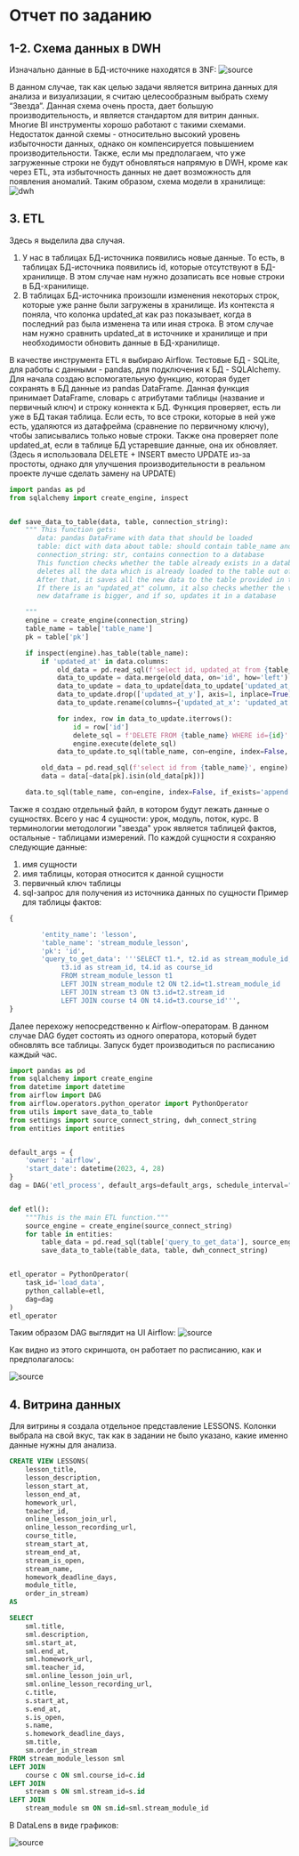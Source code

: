 # Отчет по заданию
## 1-2. Схема данных в DWH
Изначально данные в БД-источнике находятся в 3NF:
![source](https://github.com/marydrobotun/test_task/blob/main/docs/3nf.png)

В данном случае, так как целью задачи является витрина данных для анализа и визуализации, я считаю целесообразным выбрать схему “Звезда”. Данная схема очень проста, дает большую производительность, и является стандартом для витрин данных. Многие BI инструменты хорошо работают с такими схемами. Недостаток данной схемы - относительно высокий уровень избыточности данных, однако он компенсируется повышением производительности. Также, если мы предполагаем, что уже загруженные строки не будут обновляться напрямую в  DWH, кроме как через ETL, эта избыточность данных не дает возможность для появления аномалий.
Таким образом, схема модели в хранилище:
![dwh](https://github.com/marydrobotun/test_task/blob/main/docs/star.png)
## 3. ETL
Здесь я выделила два случая.
1. У нас в таблицах БД-источника появились новые данные. То есть, в таблицах БД-источника появились id, которые отсутствуют в БД-хранилище. В этом случае нам нужно дозаписать все новые строки в БД-хранилище.
2. В таблицах БД-источника произошли изменения некоторых строк, которые уже ранне были загружены в хранилище. Из контекста я поняла, что колонка updated_at как раз показывает, когда в последний раз была изменена та или иная строка. В этом случае нам нужно сравнить updated_at в источнике и хранилище и при необходимости обновить данные в БД-хранилище.

В качестве инструмента ETL я выбираю Airflow. Тестовые БД - SQLite, для работы с данными - pandas, для подключения к БД - SQLAlchemy.
Для начала создаю вспомогательную функцию, которая будет сохранять в БД данные из pandas DataFrame. Данная функция принимает DataFrame, словарь с атрибутами таблицы (название и первичный ключ) и строку коннекта к БД. Функция проверяет, есть ли уже в БД такая таблица. Если есть, то все строки, которые в ней уже есть, удаляются из датафрейма (сравнение по первичному ключу), чтобы записывались только новые строки. Также она проверяет поле updated_at, если в таблице БД устаревшие данные, она их обновляет. (Здесь я использовала DELETE + INSERT вместо UPDATE из-за простоты, однако для улучшения производительности в реальном проекте лучше сделать замену на UPDATE)

```python
import pandas as pd
from sqlalchemy import create_engine, inspect


def save_data_to_table(data, table, connection_string):
    """ This function gets:
       data: pandas DataFrame with data that should be loaded
       table: dict with data about table: should contain table_name and primary_key
       connection_string: str, contains connection to a database
       This function checks whether the table already exists in a database, and if so,
       deletes all the data which is already loaded to the table out of the dataframe
       After that, it saves all the new data to the table provided in the arguments
       If there is an "updated_at" column, it also checks whether the value of it in
       new dataframe is bigger, and if so, updates it in a database

    """
    engine = create_engine(connection_string)
    table_name = table['table_name']
    pk = table['pk']

    if inspect(engine).has_table(table_name):
        if 'updated_at' in data.columns:
            old_data = pd.read_sql(f'select id, updated_at from {table_name}', engine)
            data_to_update = data.merge(old_data, on='id', how='left')
            data_to_update = data_to_update[data_to_update['updated_at_x'] > data_to_update['updated_at_y']]
            data_to_update.drop(['updated_at_y'], axis=1, inplace=True)
            data_to_update.rename(columns={'updated_at_x': 'updated_at'}, inplace=True)

            for index, row in data_to_update.iterrows():
                id = row['id']
                delete_sql = f'DELETE FROM {table_name} WHERE id={id}'
                engine.execute(delete_sql)
            data_to_update.to_sql(table_name, con=engine, index=False, if_exists='append')

        old_data = pd.read_sql(f'select id from {table_name}', engine)
        data = data[~data[pk].isin(old_data[pk])]

    data.to_sql(table_name, con=engine, index=False, if_exists='append')

```

Также я создаю отдельный файл, в котором будут лежать данные о сущностях. Всего у нас 4 сущности: урок, модуль, поток, курс. В терминологии методологии "звезда" урок является таблицей фактов, остальные - таблицами измерений. По каждой сущности я сохраняю следующие данные:
1. имя сущности
2. имя таблицы, которая относится к данной сущности
3. первичный ключ таблицы
4. sql-запрос для получения из источника данных по сущности
Пример для таблицы фактов:
```python
{

        'entity_name': 'lesson',
        'table_name': 'stream_module_lesson',
        'pk': 'id',
        'query_to_get_data': '''SELECT t1.*, t2.id as stream_module_id,
             t3.id as stream_id, t4.id as course_id
             FROM stream_module_lesson t1
             LEFT JOIN stream_module t2 ON t2.id=t1.stream_module_id
             LEFT JOIN stream t3 ON t3.id=t2.stream_id
             LEFT JOIN course t4 ON t4.id=t3.course_id''',
}
```
Далее перехожу непосредственно к Airflow-операторам.
В данном случае DAG будет состоять из одного оператора, который будет обновлять все таблицы. Запуск будет производиться по расписанию каждый час.
```python
import pandas as pd
from sqlalchemy import create_engine
from datetime import datetime
from airflow import DAG
from airflow.operators.python_operator import PythonOperator
from utils import save_data_to_table
from settings import source_connect_string, dwh_connect_string
from entities import entities


default_args = {
    'owner': 'airflow',
    'start_date': datetime(2023, 4, 28)
}
dag = DAG('etl_process', default_args=default_args, schedule_interval="@hourly")


def etl():
    """This is the main ETL function."""
    source_engine = create_engine(source_connect_string)
    for table in entities:
        table_data = pd.read_sql(table['query_to_get_data'], source_engine)
        save_data_to_table(table_data, table, dwh_connect_string)


etl_operator = PythonOperator(
    task_id='load_data',
    python_callable=etl,
    dag=dag
)
etl_operator
```
Таким образом DAG выглядит на UI Airflow:
![source](https://github.com/marydrobotun/test_task/blob/main/docs/dag.png)

Как видно из этого скриншота, он работает по расписанию, как и предполагалось:

![source](https://github.com/marydrobotun/test_task/blob/main/docs/dag_history.png)

## 4. Витрина данных
Для витрины я создала отдельное представление LESSONS. Колонки выбрала на свой вкус, так как в задании не было указано, какие именно данные нужны для анализа.

```sql
CREATE VIEW LESSONS(
	lesson_title,
	lesson_description,
	lesson_start_at,
	lesson_end_at,
	homework_url,
	teacher_id,
	online_lesson_join_url,
	online_lesson_recording_url,
	course_title,
	stream_start_at,
	stream_end_at,
	stream_is_open,
	stream_name,
	homework_deadline_days,
	module_title,
	order_in_stream)
AS

SELECT
	sml.title,
	sml.description,
	sml.start_at,
	sml.end_at,
	sml.homework_url,
	sml.teacher_id,
	sml.online_lesson_join_url,
	sml.online_lesson_recording_url,
	c.title,
	s.start_at,
	s.end_at,
	s.is_open,
	s.name,
	s.homework_deadline_days,
	sm.title,
	sm.order_in_stream
FROM stream_module_lesson sml 
LEFT JOIN 
	course c ON sml.course_id=c.id 
LEFT JOIN
	stream s ON sml.stream_id=s.id 
LEFT JOIN	
	stream_module sm ON sm.id=sml.stream_module_id 
```

В DataLens в виде графиков:

![source](https://github.com/marydrobotun/test_task/blob/main/docs/dashboard.png)

